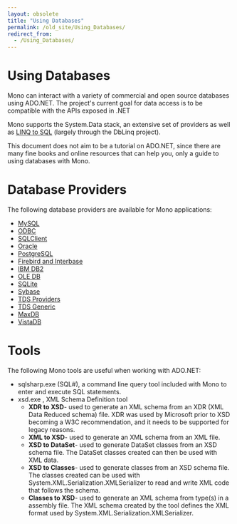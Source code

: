 ```yaml
---
layout: obsolete
title: "Using Databases"
permalink: /old_site/Using_Databases/
redirect_from:
  - /Using_Databases/
---
```


Using Databases
===============

Mono can interact with a variety of commercial and open source databases using ADO.NET. The project's current goal for data access is to be compatible with the APIs exposed in .NET

Mono supports the System.Data stack, an extensive set of providers as well as [LINQ to SQL](http://msdn.microsoft.com/en-us/library/bb386976.aspx) (largely through the DbLinq project).

This document does not aim to be a tutorial on ADO.NET, since there are many fine books and online resources that can help you, only a guide to using databases with Mono.

Database Providers
==================

The following database providers are available for Mono applications:

-   [MySQL]({{site.github.url}}/old_site/MySQL "MySQL")
-   [ODBC]({{site.github.url}}/old_site/ODBC "ODBC")
-   [SQLClient]({{site.github.url}}/old_site/SQLClient "SQLClient")
-   [Oracle]({{site.github.url}}/old_site/Oracle "Oracle")
-   [PostgreSQL]({{site.github.url}}/old_site/PostgreSQL "PostgreSQL")
-   [Firebird and Interbase]({{site.github.url}}/old_site/Firebird_Interbase "Firebird Interbase")
-   [IBM DB2]({{site.github.url}}/old_site/IBM_DB2 "IBM DB2")
-   [OLE DB]({{site.github.url}}/old_site/OLE_DB "OLE DB")
-   [SQLite]({{site.github.url}}/old_site/SQLite "SQLite")
-   [Sybase]({{site.github.url}}/old_site/Sybase "Sybase")
-   [TDS Providers]({{site.github.url}}/old_site/TDS_Providers "TDS Providers")
-   [TDS Generic]({{site.github.url}}/old_site/TDS_Generic "TDS Generic")
-   [MaxDB]({{site.github.url}}/old_site/MaxDB "MaxDB")
-   [VistaDB](http://www.vistadb.com)

Tools
=====

The following Mono tools are useful when working with ADO.NET:

-   sqlsharp.exe (SQL\#), a command line query tool included with Mono to enter and execute SQL statements.
-   xsd.exe , XML Schema Definition tool
    -   **XDR to XSD**- used to generate an XML schema from an XDR (XML Data Reduced schema) file. XDR was used by Microsoft prior to XSD becoming a W3C recommendation, and it needs to be supported for legacy reasons.
    -   **XML to XSD**- used to generate an XML schema from an XML file.
    -   **XSD to DataSet**- used to generate DataSet classes from an XSD schema file. The DataSet classes created can then be used with XML data.
    -   **XSD to Classes**- used to generate classes from an XSD schema file. The classes created can be used with System.XML.Serialization.XMLSerializer to read and write XML code that follows the schema.
    -   **Classes to XSD**- used to generate an XML schema from type(s) in a assembly file. The XML schema created by the tool defines the XML format used by System.XML.Serialization.XMLSerializer.


